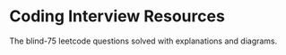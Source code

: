 # Coding Interview Resources
The blind-75 leetcode questions solved with explanations and diagrams.
